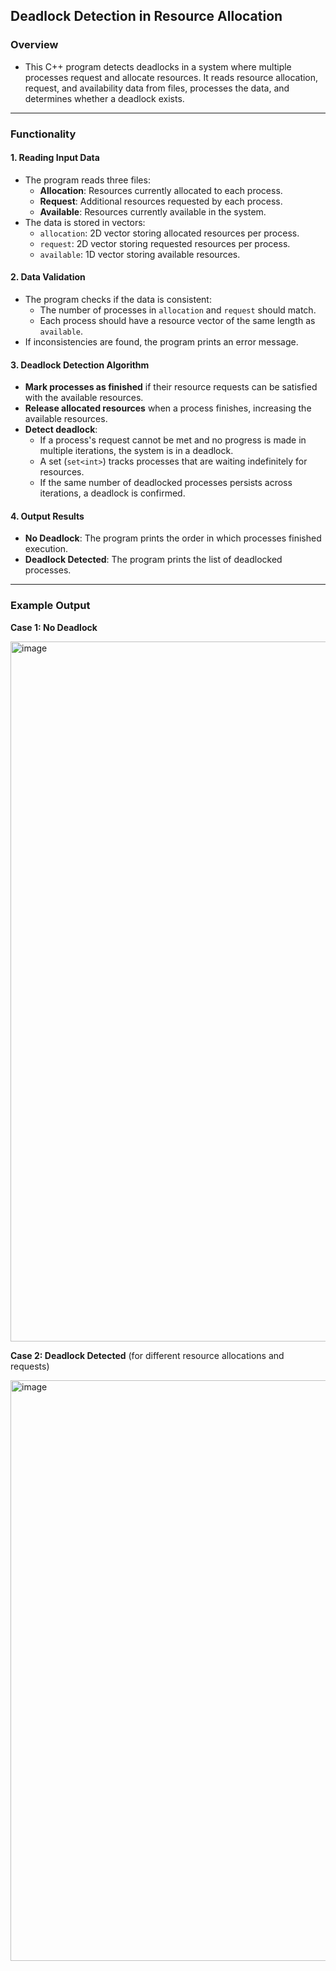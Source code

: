 ## Deadlock Detection in Resource Allocation  

### Overview  
- This C++ program detects deadlocks in a system where multiple processes request and allocate resources. It reads resource allocation, request, and availability data from files, processes the data, and determines whether a deadlock exists.
---

### Functionality  

#### 1. **Reading Input Data**  
- The program reads three files:
  - **Allocation**: Resources currently allocated to each process.
  - **Request**: Additional resources requested by each process.
  - **Available**: Resources currently available in the system.  
- The data is stored in vectors:
  - `allocation`: 2D vector storing allocated resources per process.
  - `request`: 2D vector storing requested resources per process.
  - `available`: 1D vector storing available resources.  

#### 2. **Data Validation**  
- The program checks if the data is consistent:
  - The number of processes in `allocation` and `request` should match.
  - Each process should have a resource vector of the same length as `available`.  
- If inconsistencies are found, the program prints an error message.  

#### 3. **Deadlock Detection Algorithm**  
- **Mark processes as finished** if their resource requests can be satisfied with the available resources.  
- **Release allocated resources** when a process finishes, increasing the available resources.  
- **Detect deadlock**:
  - If a process's request cannot be met and no progress is made in multiple iterations, the system is in a deadlock.  
  - A set (`set<int>`) tracks processes that are waiting indefinitely for resources.  
  - If the same number of deadlocked processes persists across iterations, a deadlock is confirmed.  

#### 4. **Output Results**  
- **No Deadlock**: The program prints the order in which processes finished execution.  
- **Deadlock Detected**: The program prints the list of deadlocked processes.  
---

### Example Output  

**Case 1: No Deadlock** 

  <img width="1120" alt="image" src="https://github.com/user-attachments/assets/a7107ced-9cdb-406d-b94d-e11b4761a6d1" />
  
**Case 2: Deadlock Detected** (for different resource allocations and requests)  

  <img width="929" alt="image" src="https://github.com/user-attachments/assets/b1bcb627-653a-4c9c-95a2-e956ac7f7080" />



